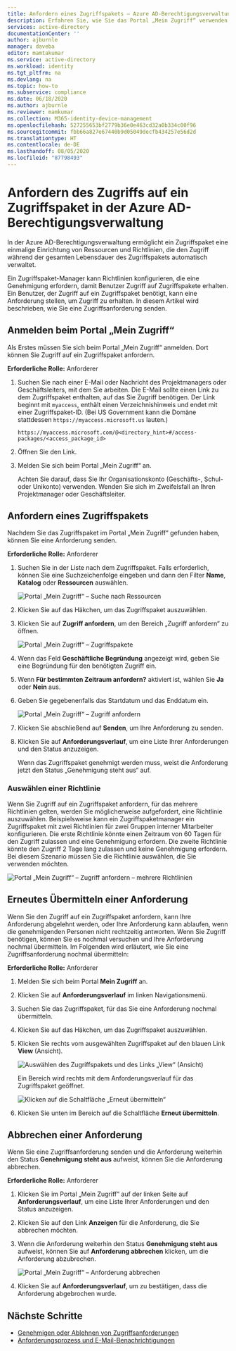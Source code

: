 ```yaml
---
title: Anfordern eines Zugriffspakets – Azure AD-Berechtigungsverwaltung
description: Erfahren Sie, wie Sie das Portal „Mein Zugriff“ verwenden, um Zugriff auf ein Zugriffspaket in der Azure Active Directory-Berechtigungsverwaltung anzufordern.
services: active-directory
documentationCenter: ''
author: ajburnle
manager: daveba
editor: mamtakumar
ms.service: active-directory
ms.workload: identity
ms.tgt_pltfrm: na
ms.devlang: na
ms.topic: how-to
ms.subservice: compliance
ms.date: 06/18/2020
ms.author: ajburnle
ms.reviewer: mamkumar
ms.collection: M365-identity-device-management
ms.openlocfilehash: 527255653bf2779b36e0e463cd32a0b334c00f96
ms.sourcegitcommit: fbb66a827e67440b9d05049decfb434257e56d2d
ms.translationtype: HT
ms.contentlocale: de-DE
ms.lasthandoff: 08/05/2020
ms.locfileid: "87798493"
---
```

# <a name="request-access-to-an-access-package-in-azure-ad-entitlement-management"></a>Anfordern des Zugriffs auf ein Zugriffspaket in der Azure AD-Berechtigungsverwaltung

In der Azure AD-Berechtigungsverwaltung ermöglicht ein Zugriffspaket eine einmalige Einrichtung von Ressourcen und Richtlinien, die den Zugriff während der gesamten Lebensdauer des Zugriffspakets automatisch verwaltet. 

Ein Zugriffspaket-Manager kann Richtlinien konfigurieren, die eine Genehmigung erfordern, damit Benutzer Zugriff auf Zugriffspakete erhalten. Ein Benutzer, der Zugriff auf ein Zugriffspaket benötigt, kann eine Anforderung stellen, um Zugriff zu erhalten. In diesem Artikel wird beschrieben, wie Sie eine Zugriffsanforderung senden.

## <a name="sign-in-to-the-my-access-portal"></a>Anmelden beim Portal „Mein Zugriff“

Als Erstes müssen Sie sich beim Portal „Mein Zugriff“ anmelden. Dort können Sie Zugriff auf ein Zugriffspaket anfordern.

**Erforderliche Rolle:** Anforderer

1. Suchen Sie nach einer E-Mail oder Nachricht des Projektmanagers oder Geschäftsleiters, mit dem Sie arbeiten. Die E-Mail sollte einen Link zu dem Zugriffspaket enthalten, auf das Sie Zugriff benötigen. Der Link beginnt mit `myaccess`, enthält einen Verzeichnishinweis und endet mit einer Zugriffspaket-ID.  (Bei US Government kann die Domäne stattdessen `https://myaccess.microsoft.us` lauten.)
 
    `https://myaccess.microsoft.com/@<directory_hint>#/access-packages/<access_package_id>`

1. Öffnen Sie den Link.

1. Melden Sie sich beim Portal „Mein Zugriff“ an.

    Achten Sie darauf, dass Sie Ihr Organisationskonto (Geschäfts-, Schul- oder Unikonto) verwenden. Wenden Sie sich im Zweifelsfall an Ihren Projektmanager oder Geschäftsleiter.

## <a name="request-an-access-package"></a>Anfordern eines Zugriffspakets

Nachdem Sie das Zugriffspaket im Portal „Mein Zugriff“ gefunden haben, können Sie eine Anforderung senden.

**Erforderliche Rolle:** Anforderer

1. Suchen Sie in der Liste nach dem Zugriffspaket.  Falls erforderlich, können Sie eine Suchzeichenfolge eingeben und dann den Filter **Name**, **Katalog** oder **Ressourcen** auswählen.

    ![Portal „Mein Zugriff“ – Suche nach Ressourcen](./media/entitlement-management-request-access/my-access-resource-search.png)

1. Klicken Sie auf das Häkchen, um das Zugriffspaket auszuwählen.

1. Klicken Sie auf **Zugriff anfordern**, um den Bereich „Zugriff anfordern“ zu öffnen.

    ![Portal „Mein Zugriff“ – Zugriffspakete](./media/entitlement-management-request-access/my-access-request-access-button.png)

1. Wenn das Feld **Geschäftliche Begründung** angezeigt wird, geben Sie eine Begründung für den benötigten Zugriff ein.

1. Wenn **Für bestimmten Zeitraum anfordern?** aktiviert ist, wählen Sie **Ja** oder **Nein** aus.

1. Geben Sie gegebenenfalls das Startdatum und das Enddatum ein.

    ![Portal „Mein Zugriff“ – Zugriff anfordern](./media/entitlement-management-shared/my-access-request-access.png)

1. Klicken Sie abschließend auf **Senden**, um Ihre Anforderung zu senden.

1. Klicken Sie auf **Anforderungsverlauf**, um eine Liste Ihrer Anforderungen und den Status anzuzeigen.

    Wenn das Zugriffspaket genehmigt werden muss, weist die Anforderung jetzt den Status „Genehmigung steht aus“ auf.

### <a name="select-a-policy"></a>Auswählen einer Richtlinie

Wenn Sie Zugriff auf ein Zugriffspaket anfordern, für das mehrere Richtlinien gelten, werden Sie möglicherweise aufgefordert, eine Richtlinie auszuwählen. Beispielsweise kann ein Zugriffspaketmanager ein Zugriffspaket mit zwei Richtlinien für zwei Gruppen interner Mitarbeiter konfigurieren. Die erste Richtlinie könnte einen Zeitraum von 60 Tagen für den Zugriff zulassen und eine Genehmigung erfordern. Die zweite Richtlinie könnte den Zugriff 2 Tage lang zulassen und keine Genehmigung erfordern. Bei diesem Szenario müssen Sie die Richtlinie auswählen, die Sie verwenden möchten.

![Portal „Mein Zugriff“ – Zugriff anfordern – mehrere Richtlinien](./media/entitlement-management-request-access/my-access-multiple-policies.png)

## <a name="resubmit-a-request"></a>Erneutes Übermitteln einer Anforderung

Wenn Sie den Zugriff auf ein Zugriffspaket anfordern, kann Ihre Anforderung abgelehnt werden, oder Ihre Anforderung kann ablaufen, wenn die genehmigenden Personen nicht rechtzeitig antworten. Wenn Sie Zugriff benötigen, können Sie es nochmal versuchen und Ihre Anforderung nochmal übermitteln. Im Folgenden wird erläutert, wie Sie eine Zugriffsanforderung nochmal übermitteln:

**Erforderliche Rolle:** Anforderer

1. Melden Sie sich beim Portal **Mein Zugriff** an.

1. Klicken Sie auf **Anforderungsverlauf** im linken Navigationsmenü.

1. Suchen Sie das Zugriffspaket, für das Sie eine Anforderung nochmal übermitteln.

1. Klicken Sie auf das Häkchen, um das Zugriffspaket auszuwählen.

1. Klicken Sie rechts vom ausgewählten Zugriffspaket auf den blauen Link **View** (Ansicht).
    
    ![Auswählen des Zugriffspakets und des Links „View“ (Ansicht)](./media/entitlement-management-request-access/resubmit-request-select-request-and-view.png)

    Ein Bereich wird rechts mit dem Anforderungsverlauf für das Zugriffspaket geöffnet.
    
    ![Klicken auf die Schaltfläche „Erneut übermitteln“](./media/entitlement-management-request-access/resubmit-request-select-resubmit.png)

1. Klicken Sie unten im Bereich auf die Schaltfläche **Erneut übermitteln**.

## <a name="cancel-a-request"></a>Abbrechen einer Anforderung

Wenn Sie eine Zugriffsanforderung senden und die Anforderung weiterhin den Status **Genehmigung steht aus** aufweist, können Sie die Anforderung abbrechen.

**Erforderliche Rolle:** Anforderer

1. Klicken Sie im Portal „Mein Zugriff“ auf der linken Seite auf **Anforderungsverlauf**, um eine Liste Ihrer Anforderungen und den Status anzuzeigen.

1. Klicken Sie auf den Link **Anzeigen** für die Anforderung, die Sie abbrechen möchten.

1. Wenn die Anforderung weiterhin den Status **Genehmigung steht aus** aufweist, können Sie auf **Anforderung abbrechen** klicken, um die Anforderung abzubrechen.

    ![Portal „Mein Zugriff“ – Anforderung abbrechen](./media/entitlement-management-request-access/my-access-cancel-request.png)

1. Klicken Sie auf **Anforderungsverlauf**, um zu bestätigen, dass die Anforderung abgebrochen wurde.

## <a name="next-steps"></a>Nächste Schritte

- [Genehmigen oder Ablehnen von Zugriffsanforderungen](entitlement-management-request-approve.md)
- [Anforderungsprozess und E-Mail-Benachrichtigungen](entitlement-management-process.md)
